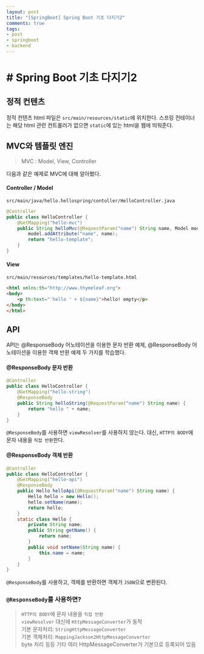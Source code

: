 ```yaml
---
layout: post
title: "[SpringBoot] Spring Boot 기초 다지기2"
comments: true
tags:
- post
- springboot
- backend
---
```

# <strong># Spring Boot 기초 다지기2</strong>  

## <strong>정적 컨텐츠</strong>
정적 컨텐츠 html 파일은 `src/main/resources/static`에 위치한다. 스프링 컨테이너는 해당 html 관련 컨트롤러가 없으면 `static`에 있는 html을 웹에 띄워준다.

## <strong>MVC와 템플릿 엔진</strong>
> MVC : Model, View, Controller

다음과 같은 예제로 MVC에 대해 알아봤다.
#### <strong>Controller / Model</strong>
`src/main/java/hello.hellospring/contoller/HelloController.java`
```java
@Controller
public class HelloController {
    @GetMapping("hello-mvc")
    public String helloMvc(@RequestParam("name") String name, Model model) {
        model.addAttribute("name", name);
        return "hello-template";
    }
}
```

#### <strong>View</strong>
`src/main/resources/templates/hello-template.html`
```html
<html xmlns:th="http://www.thymeleaf.org">
<body>
    <p th:text="'hello ' + ${name}">hello! empty</p>
</body>
</html>
```

## <strong>API</strong>
API는 @ResponseBody 어노테이션을 이용한 문자 반환 예제, @ResponseBody 어노테이션을 이용한 객체 반환 예제 두 가지를 학습했다.
#### <strong>@ResponseBody 문자 반환</strong>
```java
@Controller
public class HelloController {
    @GetMapping("hello-string")
    @ResponseBody
    public String helloString(@RequestParam("name") String name) {
        return "hello " + name;
    }
}
```
`@ResponseBody`를 사용하면 `viewResolver`를 사용하지 않는다. 대신, `HTTP의 BODY`에 문자 내용을 `직접 반환`한다.


#### <strong>@ResponseBody 객체 반환</strong>
```java
@Controller
public class HelloController {
    @GetMapping("hello-api")
    @ResponseBody
    public Hello helloApi(@RequestParam("name") String name) {
        Hello hello = new Hello();
        hello.setName(name);
        return hello;
    }
    static class Hello {
        private String name;
        public String getName() {
            return name;
        }
        public void setName(String name) {
            this.name = name;
        }
    }
}
```
`@ResponseBody`를 사용하고, 객체를 반환하면 객체가 `JSON`으로 변환된다.

### <strong> `@ResponseBody`를 사용하면? </strong>
> `HTTP의 BODY`에 문자 내용을 `직접 반환`  
> `viewResolver` 대신에 `HttpMessageConverter`가 동작  
> 기본 문자처리: `StringHttpMessageConverter`  
> 기본 객체처리: `MappingJackson2HttpMessageConverter`  
> byte 처리 등등 기타 여러 HttpMessageConverter가 기본으로 등록되어 있음
